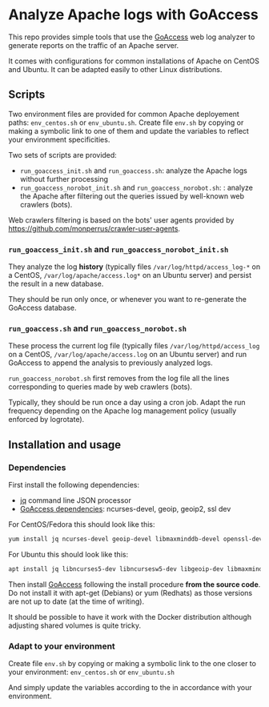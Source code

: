 # Analyze Apache logs with GoAccess

This repo provides simple tools that use the [GoAccess](https://goaccess.io/) web log analyzer to generate reports on the traffic of an Apache server.

It comes with configurations for common installations of Apache on CentOS and Ubuntu. It can be adapted easily to other Linux distributions.


## Scripts

Two environment files are provided for common Apache deployement paths: `env_centos.sh` or `env_ubuntu.sh`.
Create file `env.sh` by copying or making a symbolic link to one of them and update the variables to reflect your environment specificities.

Two sets of scripts are provided:
- `run_goaccess_init.sh` and `run_goaccess.sh`: analyze the Apache logs without further processing
- `run_goaccess_norobot_init.sh` and `run_goaccess_norobot.sh`: : analyze the Apache after filtering out the queries issued by well-known web crawlers (bots).

Web crawlers filtering is based on the bots' user agents provided by https://github.com/monperrus/crawler-user-agents.


### `run_goaccess_init.sh` and `run_goaccess_norobot_init.sh`

They analyze the log **history** (typically files `/var/log/httpd/access_log-*` on a CentOS, `/var/log/apache/access.log*` on an Ubuntu server) and persist the result in a new database.

They should be run only once, or whenever you want to re-generate the GoAccess database.

### `run_goaccess.sh` and `run_goaccess_norobot.sh`

These process the current log file (typically files `/var/log/httpd/access_log` on a CentOS, `/var/log/apache/access.log` on an Ubuntu server) and run GoAccess to append the analysis to previously analyzed logs.

`run_goaccess_norobot.sh` first removes from the log file all the lines corresponding to queries made by web crawlers (bots).

Typically, they should be run once a day using a cron job.
Adapt the run frequency depending on the Apache log management policy (usually enforced by logrotate).


## Installation and usage

### Dependencies

First install the following dependencies:
- [jq](https://stedolan.github.io/jq) command line JSON processor
- [GoAccess dependencies](https://github.com/allinurl/goaccess#distribution-packages): ncurses-devel, geoip, geoip2, ssl dev

For CentOS/Fedora this should look like this:
```bash
yum install jq ncurses-devel geoip-devel libmaxminddb-devel openssl-devel
```

For Ubuntu this should look like this:
```bash
apt install jq libncurses5-dev libncursesw5-dev libgeoip-dev libmaxminddb-dev libssl-dev
```

Then install [GoAccess](https://github.com/allinurl/goaccess) following the install procedure **from the source code**. Do not install it with apt-get (Debians) or yum (Redhats) as those versions are not up to date (at the time of writing).

It should be possible to have it work with the Docker distribution although adjusting shared volumes is quite tricky.

### Adapt to your environment

Create file `env.sh` by copying or making a symbolic link to the one closer to your environment: `env_centos.sh` or `env_ubuntu.sh`

And simply update the variables according to the in accordance with your environment.
